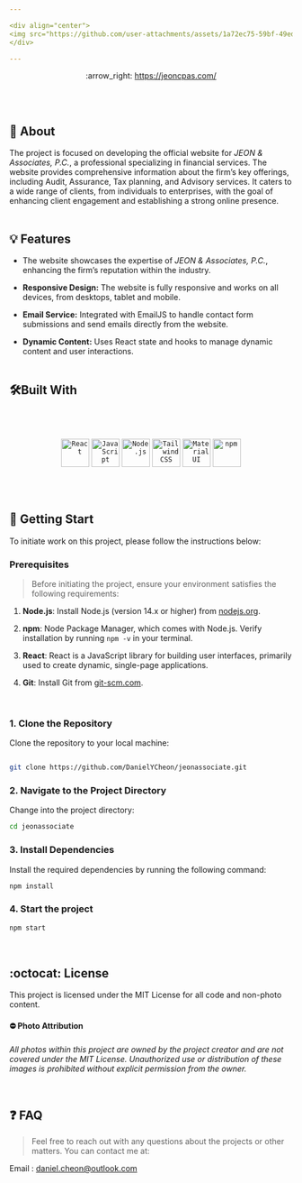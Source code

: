 ```yaml
---

<div align="center">
<img src="https://github.com/user-attachments/assets/1a72ec75-59bf-49ed-a2ca-c9bea9c8636d" width="500"></img>
</div>

---
```


<div align="center">
	:arrow_right: <a href="https://jeoncpas.com/">https://jeoncpas.com/</a>
</div>

<br/><br/>

## :bookmark_tabs: About
The project is focused on developing the official website for _JEON & Associates, P.C._, a professional specializing in financial services. The website provides comprehensive information about the firm’s key offerings, including Audit, Assurance, Tax planning, and Advisory services. It caters to a wide range of clients, from individuals to enterprises, with the goal of enhancing client engagement and establishing a strong online presence.
<br/><br/>

## :bulb: Features 

* The website showcases the expertise of _JEON & Associates, P.C._, enhancing the firm’s reputation within the industry.
  
* **Responsive Design:** The website is fully responsive and works on all devices, from desktops, tablet and mobile.

* **Email Service:** Integrated with EmailJS to handle contact form submissions and send emails directly from the website.

* **Dynamic Content:** Uses React state and hooks to manage dynamic content and user interactions.
<br/><br/>


## :hammer_and_wrench:Built With
<br/><br/>

<div align="center">
	<code><img width="50" src="https://user-images.githubusercontent.com/25181517/183897015-94a058a6-b86e-4e42-a37f-bf92061753e5.png" alt="React" title="React"/></code>
	<code><img width="50" src="https://user-images.githubusercontent.com/25181517/117447155-6a868a00-af3d-11eb-9cfe-245df15c9f3f.png" alt="JavaScript" title="JavaScript"/></code>
	<code><img width="50" src="https://user-images.githubusercontent.com/25181517/183568594-85e280a7-0d7e-4d1a-9028-c8c2209e073c.png" alt="Node.js" title="Node.js"/></code>
	<code><img width="50" src="https://user-images.githubusercontent.com/25181517/202896760-337261ed-ee92-4979-84c4-d4b829c7355d.png" alt="Tailwind CSS" title="Tailwind CSS"/></code>
	<code><img width="50" src="https://user-images.githubusercontent.com/25181517/189716630-fe6c084c-6c66-43af-aa49-64c8aea4a5c2.png" alt="Material UI" title="Material UI"/></code>
	<code><img width="50" src="https://user-images.githubusercontent.com/25181517/121401671-49102800-c959-11eb-9f6f-74d49a5e1774.png" alt="npm" title="npm"/></code>
</div>


<br/><br/>



   
## :rocket: Getting Start
To initiate work on this project, please follow the instructions below:

### Prerequisites

> Before initiating the project, ensure your environment satisfies the following requirements:

1. **Node.js**: Install Node.js (version 14.x or higher) from [nodejs.org](https://nodejs.org/).
   
2. **npm**: Node Package Manager, which comes with Node.js. Verify installation by running `npm -v` in your terminal.
   
3. **React**: React is a JavaScript library for building user interfaces, primarily used to create dynamic, single-page applications.

4. **Git**: Install Git from [git-scm.com](https://git-scm.com/).

<br/>

### 1. Clone the Repository
Clone the repository to your local machine:

 ```bash

git clone https://github.com/DanielYCheon/jeonassociate.git

```
### 2. Navigate to the Project Directory
Change into the project directory:

```bash
cd jeonassociate
```
### 3. Install Dependencies 
Install the required dependencies by running the following command:
```bash
npm install
```
### 4. Start the project
```bash
npm start
```
<br/>

## :octocat: License

This project is licensed under the MIT License for all code and non-photo content.

#### :no_entry: Photo Attribution

_All photos within this project are owned by the project creator and are not covered under the MIT License. Unauthorized use or distribution of these images is prohibited without explicit permission from the owner._

<br/>

## :question: FAQ

> Feel free to reach out with any questions about the projects or other matters. You can contact me at:

Email : daniel.cheon@outlook.com

<br/><br/>
